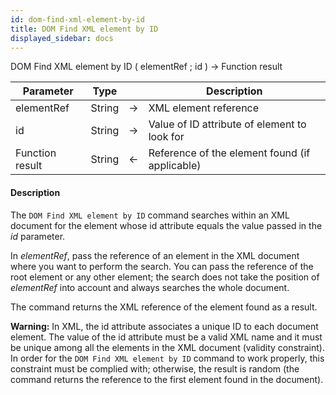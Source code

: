 ```yaml
---
id: dom-find-xml-element-by-id
title: DOM Find XML element by ID
displayed_sidebar: docs
---
```



<!-- REF #_command_.DOM Find XML element by ID.Syntax-->DOM Find XML element by ID ( elementRef ; id ) -> Function result<!-- END REF-->


<!-- REF #_command_.DOM Find XML element by ID.Params -->
|Parameter|Type||Description|
|---------|--- |:---:|------|
|elementRef|String|->|XML element reference|
|id|String|->|Value of ID attribute of element to look for|
|Function result|String|<-|Reference of the element found (if applicable)|
<!-- END REF -->


#### Description




The `DOM Find XML element by ID` command searches within an XML document for the element whose id attribute equals the value passed in the *id* parameter.

In *elementRef*, pass the reference of an element in the XML document where you want to perform the search. You can pass the reference of the root element or any other element; the search does not take the position of *elementRef* into account and always searches the whole document.

The command returns the XML reference of the element found as a result.  

**Warning:** In XML, the id attribute associates a unique ID to  each document element. The value of the id attribute must be a valid XML  name and it must be unique among all the elements in the XML document  (validity constraint). In order for the `DOM Find XML element by ID` command to work properly, this constraint must be complied with;  otherwise, the result is random (the command returns the reference to the first element found in the document).
